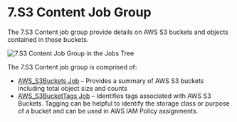 # 7.S3 Content Job Group

The 7.S3 Content job group provide details on AWS S3 buckets and objects contained in those buckets.

![7.S3 Content Job Group in the Jobs Tree](/img/product_docs/accessanalyzer/11.6/accessanalyzer/admin/hostmanagement/jobstree.webp)

The 7.S3 Content job group is comprised of:

- [AWS_S3Buckets Job](/docs/accessanalyzer/11.6/solutions/aws/s3content/aws_s3buckets.md)
  – Provides a summary of AWS S3 buckets including total object size and counts
- [AWS_S3BucketTags Job](/docs/accessanalyzer/11.6/solutions/aws/s3content/aws_s3buckettags.md)
  – Identifies tags associated with AWS S3 Buckets. Tagging can be helpful to identify the storage
  class or purpose of a bucket and can be used in AWS IAM Policy assignments.
